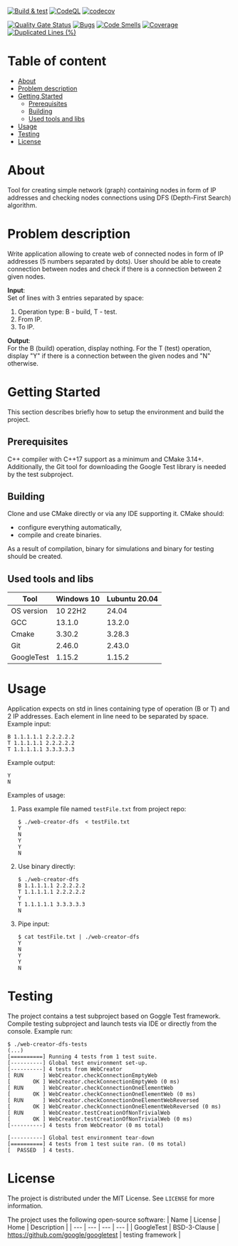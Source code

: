 [![Build & test](https://github.com/przemek83/web-creator-dfs/actions/workflows/buld-and-test.yml/badge.svg)](https://github.com/przemek83/web-creator-dfs/actions/workflows/buld-and-test.yml)
[![CodeQL](https://github.com/przemek83/web-creator-dfs/actions/workflows/github-code-scanning/codeql/badge.svg)](https://github.com/przemek83/web-creator-dfs/actions/workflows/github-code-scanning/codeql)
[![codecov](https://codecov.io/gh/przemek83/web-creator-dfs/graph/badge.svg?token=IHVEAAXJNU)](https://codecov.io/gh/przemek83/web-creator-dfs)

[![Quality Gate Status](https://sonarcloud.io/api/project_badges/measure?project=przemek83_web-creator-dfs&metric=alert_status)](https://sonarcloud.io/summary/new_code?id=przemek83_web-creator-dfs)
[![Bugs](https://sonarcloud.io/api/project_badges/measure?project=przemek83_web-creator-dfs&metric=bugs)](https://sonarcloud.io/summary/new_code?id=przemek83_web-creator-dfs)
[![Code Smells](https://sonarcloud.io/api/project_badges/measure?project=przemek83_web-creator-dfs&metric=code_smells)](https://sonarcloud.io/summary/new_code?id=przemek83_web-creator-dfs)
[![Coverage](https://sonarcloud.io/api/project_badges/measure?project=przemek83_web-creator-dfs&metric=coverage)](https://sonarcloud.io/summary/new_code?id=przemek83_web-creator-dfs)
[![Duplicated Lines (%)](https://sonarcloud.io/api/project_badges/measure?project=przemek83_web-creator-dfs&metric=duplicated_lines_density)](https://sonarcloud.io/summary/new_code?id=przemek83_web-creator-dfs)

# Table of content
- [About](#about)
- [Problem description](#problem-description)
- [Getting Started](#getting-started)
   * [Prerequisites](#prerequisites)
   * [Building](#building)
   * [Used tools and libs](#used-tools-and-libs)
- [Usage](#usage)
- [Testing](#testing)
- [License](#license)

# About
Tool for creating simple network (graph) containing nodes in form of IP addresses and checking nodes connections using DFS (Depth-First Search) algorithm.

# Problem description
Write application allowing to create web of connected nodes in form of IP addresses (5 numbers separated by dots). User should be able to create connection between nodes and check if there is a connection between 2 given nodes.

**Input**:  
Set of lines with 3 entries separated by space:
1) Operation type: B - build, T - test.
2) From IP.
3) To IP.

**Output**:  
For the B (build) operation, display nothing. For the T (test) operation, display "Y" if there is a connection between the given nodes and "N" otherwise.

# Getting Started
This section describes briefly how to setup the environment and build the project.

## Prerequisites
C++ compiler with C++17 support as a minimum and CMake 3.14+. Additionally, the Git tool for downloading the Google Test library is needed by the test subproject.

## Building
Clone and use CMake directly or via any IDE supporting it. CMake should:
- configure everything automatically,
- compile and create binaries.

As a result of compilation, binary for simulations and binary for testing should be created.

## Used tools and libs
| Tool |  Windows 10 | Lubuntu 20.04 |
| --- | --- | --- |
| OS version | 10 22H2 | 24.04 |
| GCC | 13.1.0 | 13.2.0 |
| Cmake | 3.30.2 | 3.28.3 |
| Git | 2.46.0 | 2.43.0 |
| GoogleTest | 1.15.2 | 1.15.2 |

# Usage
Application expects on std in lines containing type of operation (B or T) and 2 IP addresses. Each element in line need to be separated by space.  
Example input:
```
B 1.1.1.1.1 2.2.2.2.2
T 1.1.1.1.1 2.2.2.2.2
T 1.1.1.1.1 3.3.3.3.3
```
Example output:
```
Y
N
```

Examples of usage:  
1. Pass example file named `testFile.txt` from project repo:
    ```shell
    $ ./web-creator-dfs  < testFile.txt
    Y
    N
    Y
    Y
    N
    ```
2. Use binary directly:
    ```shell
    $ ./web-creator-dfs
    B 1.1.1.1.1 2.2.2.2.2
    T 1.1.1.1.1 2.2.2.2.2
    Y
    T 1.1.1.1.1 3.3.3.3.3
    N
    ```
3. Pipe input:
    ```shell
    $ cat testFile.txt | ./web-creator-dfs
    Y
    N
    Y
    Y
    N
    ```
# Testing
The project contains a test subproject based on Goggle Test framework. Compile testing subproject and launch tests via IDE or directly from the console. Example run:
```
$ ./web-creator-dfs-tests
(...)
[==========] Running 4 tests from 1 test suite.
[----------] Global test environment set-up.
[----------] 4 tests from WebCreator
[ RUN      ] WebCreator.checkConnectionEmptyWeb
[       OK ] WebCreator.checkConnectionEmptyWeb (0 ms)
[ RUN      ] WebCreator.checkConnectionOneElementWeb
[       OK ] WebCreator.checkConnectionOneElementWeb (0 ms)
[ RUN      ] WebCreator.checkConnectionOneElementWebReversed
[       OK ] WebCreator.checkConnectionOneElementWebReversed (0 ms)
[ RUN      ] WebCreator.testCreationOfNonTrivialWeb
[       OK ] WebCreator.testCreationOfNonTrivialWeb (0 ms)
[----------] 4 tests from WebCreator (0 ms total)

[----------] Global test environment tear-down
[==========] 4 tests from 1 test suite ran. (0 ms total)
[  PASSED  ] 4 tests.
```

# License
The project is distributed under the MIT License. See `LICENSE` for more information.

The project uses the following open-source software:
| Name | License | Home | Description |
| --- | --- | --- | --- |
| GoogleTest | BSD-3-Clause | https://github.com/google/googletest | testing framework |
